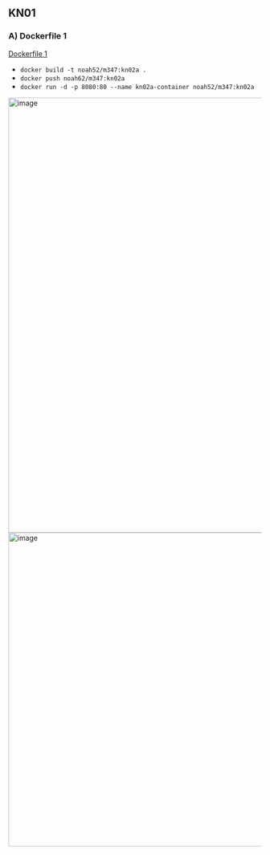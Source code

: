 ## KN01

### A) Dockerfile 1

[Dockerfile 1](https://github.com/Noah8820/m347_2024/blob/main/KN02/Dockerfile)

- ```docker build -t noah52/m347:kn02a .```
- ```docker push noah62/m347:kn02a```
- ```docker run -d -p 8080:80 --name kn02a-container noah52/m347:kn02a```



<img width="866" alt="image" src="https://github.com/Noah8820/m347_2024/assets/113603845/800c86b1-a653-4dff-9748-256c73b4df21">

<img width="625" alt="image" src="https://github.com/Noah8820/m347_2024/assets/113603845/d45b03ea-2ce0-4876-bb00-113103793a0e">

